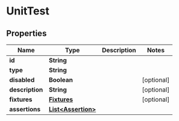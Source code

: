 

# UnitTest


## Properties

| Name | Type | Description | Notes |
|------------ | ------------- | ------------- | -------------|
|**id** | **String** |  |  |
|**type** | **String** |  |  |
|**disabled** | **Boolean** |  |  [optional] |
|**description** | **String** |  |  [optional] |
|**fixtures** | [**Fixtures**](Fixtures.md) |  |  [optional] |
|**assertions** | [**List&lt;Assertion&gt;**](Assertion.md) |  |  |



